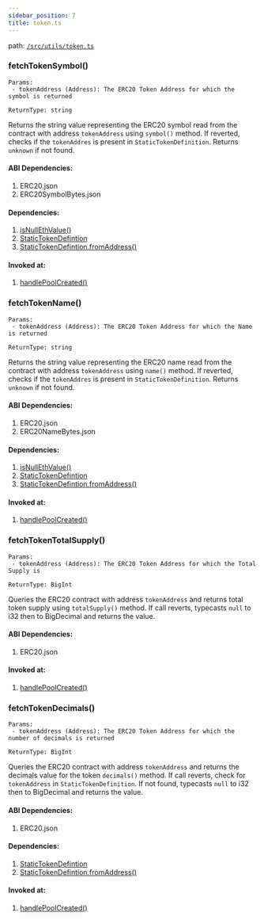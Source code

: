 ```yaml
---
sidebar_position: 7
title: token.ts
---
```


path: [`/src/utils/token.ts`](https://github.com/Uniswap/v3-subgraph/blob/main/src/utils/token.ts)

### fetchTokenSymbol()
```
Params:
 - tokenAddress (Address): The ERC20 Token Address for which the symbol is returned

ReturnType: string
```
Returns the string value representing the ERC20 symbol read from the contract with address `tokenAddress` using `symbol()` method. If reverted, checks if the `tokenAddres` is present in `StaticTokenDefinition`. Returns `unknown` if not found.

#### ABI Dependencies:
1. ERC20.json
2. ERC20SymbolBytes.json

#### Dependencies:
1. [isNullEthValue()](./index.ts#isnullethvalue)
2. [StaticTokenDefintion](./staticTokenDefinition.ts#statictokendefinition)
3. [StaticTokenDefintion.fromAddress()](./staticTokenDefinition.ts#fromaddress)

#### Invoked at:
1. [handlePoolCreated()](../mappings/factory.ts#handlepoolcreated)


### fetchTokenName()
```
Params:
 - tokenAddress (Address): The ERC20 Token Address for which the Name is returned

ReturnType: string
```
Returns the string value representing the ERC20 name read from the contract with address `tokenAddress` using `name()` method. If reverted, checks if the `tokenAddres` is present in `StaticTokenDefinition`. Returns `unknown` if not found.

#### ABI Dependencies:
1. ERC20.json
2. ERC20NameBytes.json

#### Dependencies:
1. [isNullEthValue()](./index.ts#isnullethvalue)
2. [StaticTokenDefintion](./staticTokenDefinition.ts#statictokendefinition)
3. [StaticTokenDefintion.fromAddress()](./staticTokenDefinition.ts#fromaddress)

#### Invoked at:
1. [handlePoolCreated()](../mappings/factory.ts#handlepoolcreated)


### fetchTokenTotalSupply()
```
Params:
 - tokenAddress (Address): The ERC20 Token Address for which the Total Supply is 

ReturnType: BigInt
```
Queries the ERC20 contract with address `tokenAddress` and returns total token supply using `totalSupply()` method. If call reverts, typecasts `null` to i32 then to BigDecimal and returns the value.

#### ABI Dependencies:
1. ERC20.json

#### Invoked at:
1. [handlePoolCreated()](../mappings/factory.ts#handlepoolcreated)


### fetchTokenDecimals()
```
Params:
 - tokenAddress (Address): The ERC20 Token Address for which the number of decimals is returned

ReturnType: BigInt
```
Queries the ERC20 contract with address `tokenAddress` and returns the decimals value for the token `decimals()` method. If call reverts, check for `tokenAddress` in `StaticTokenDefinition`. If not found, typecasts `null` to i32 then to BigDecimal and returns the value.

#### ABI Dependencies:
1. ERC20.json

#### Dependencies:
1. [StaticTokenDefintion](./staticTokenDefinition.ts#statictokendefinition)
2. [StaticTokenDefintion.fromAddress()](./staticTokenDefinition.ts#fromaddress)

#### Invoked at:
1. [handlePoolCreated()](../mappings/factory.ts#handlepoolcreated)

